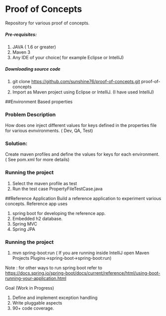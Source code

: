 # Proof of Concepts

Repository for various proof of concepts.


##### Pre-requisites:

1. JAVA ( 1.6 or greater) 
2. Maven 3
3. Any IDE of your choice( for example Eclipse or IntelliJ)

##### Downloading source code
1. git clone https://github.com/sunshine76/proof-of-concepts.git proof-of-concepts
2. Import as Maven project using Eclipse or IntelliJ. (I have used IntelliJ)


##Environment Based properties
### Problem Description
How does one  inject different values for keys  defined in the properties file for various evnvironments. ( Dev, QA, Test)
### Solution:
Create maven profiles and define the values for keys for each environment. ( See pom.xml for more details)

### Running the project
1. Select the maven profile as test
2. Run the test case PropertyFileTestCase.java


##Reference Application
Build a reference application to experiment various concepts. 
Reference app uses
  1. spring boot for developing the reference app.
  2. Embedded h2 database.
  3. Spring MVC 
  4. Spring JPA

### Running the project
1. mvn spring-boot:run ( If you are running inside IntelliJ open Maven Projects Plugins->spring-boot->spring-boot:run)

Note : for other ways to run spring boot refer to https://docs.spring.io/spring-boot/docs/current/reference/html/using-boot-running-your-application.html

Goal (Work in Progress)
  1. Define and implement exception handling 
  2. Write pluggable aspects
  3. 90+ code coverage.





